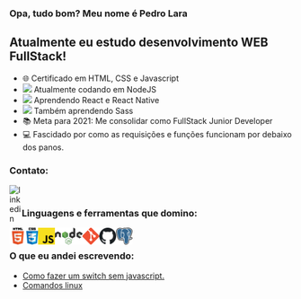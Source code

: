 ### Opa, tudo bom? Meu nome é Pedro Lara

## Atualmente eu estudo desenvolvimento WEB FullStack!

- :globe_with_meridians: Certificado em HTML, CSS e Javascript
- <img src="https://cdn.jsdelivr.net/npm/simple-icons@3.13.0/icons/node-dot-js.svg" width="20px" style="fill:green;"> Atualmente codando em NodeJS
- <img src="https://cdn.jsdelivr.net/npm/simple-icons@3.13.0/icons/react.svg" width="20px"> Aprendendo React e React Native
- <img src="https://cdn.jsdelivr.net/npm/simple-icons@3.13.0/icons/sass.svg" width="20px"> Também aprendendo Sass
- :books: Meta para 2021: Me consolidar como FullStack Junior Developer
- :computer: Fascidado por como as requisições e funções funcionam por debaixo dos panos.

### Contato: 
<a target="_blank" href="https://www.linkedin.com/in/pedro-lucas-de-oliveira-lara-387130204/"><img align="left" alt="linkedin" width="22px" src="https://cdn.jsdelivr.net/npm/simple-icons@3.13.0/icons/linkedin.svg"></a>
<br>

### Linguagens e ferramentas que domino:
<img align="left" alt="HTML5" height="30px" src="https://raw.githubusercontent.com/PLLara/doc/main/html5.png">
<img align="left" alt="CSS3" height="30px" src="https://raw.githubusercontent.com/PLLara/doc/main/css5.png">
<img align="left" alt="JAVASCRIPT" height="30px" src="https://raw.githubusercontent.com/PLLara/doc/main/javascript.png">
<img align="left" alt="NODEJS" height="30px" src="https://raw.githubusercontent.com/PLLara/doc/main/nodejs.png">
<img align="left" alt="GIT" height="30px" src="https://raw.githubusercontent.com/PLLara/doc/main/git.png">
<img align="left" alt="GITHUB" height="30px" src="https://raw.githubusercontent.com/PLLara/doc/main/github.png">
<img align="left" alt="GITHUB" height="30px" src="https://raw.githubusercontent.com/PLLara/doc/main/postgres.png">
<br>

### O que eu andei escrevendo:
<!-- BLOG-POST-LIST:START -->
- [Como fazer um switch sem javascript.](https://pllara.medium.com/como-fazer-um-switch-sem-javascript-a5b25981a21f?source=rss-54eeae4f7ec6------2)
- [Comandos linux](https://pllara.medium.com/comandos-linux-4db7307c17b7?source=rss-54eeae4f7ec6------2)
<!-- BLOG-POST-LIST:END -->

